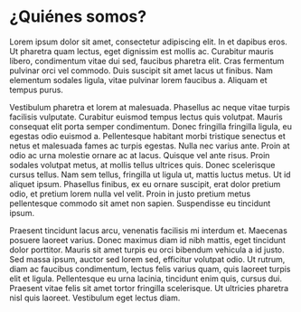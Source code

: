
# ¿Quiénes somos?

Lorem ipsum dolor sit amet, consectetur adipiscing elit. In et dapibus eros. Ut pharetra quam lectus, eget dignissim est mollis ac. Curabitur mauris libero, condimentum vitae dui sed, faucibus pharetra elit. Cras fermentum pulvinar orci vel commodo. Duis suscipit sit amet lacus ut finibus. Nam elementum sodales ligula, vitae pulvinar lorem faucibus a. Aliquam et tempus purus.

Vestibulum pharetra et lorem at malesuada. Phasellus ac neque vitae turpis facilisis vulputate. Curabitur euismod tempus lectus quis volutpat. Mauris consequat elit porta semper condimentum. Donec fringilla fringilla ligula, eu egestas odio euismod a. Pellentesque habitant morbi tristique senectus et netus et malesuada fames ac turpis egestas. Nulla nec varius ante. Proin at odio ac urna molestie ornare ac at lacus. Quisque vel ante risus. Proin sodales volutpat metus, at mollis tellus ultrices quis. Donec scelerisque cursus tellus. Nam sem tellus, fringilla ut ligula ut, mattis luctus metus. Ut id aliquet ipsum. Phasellus finibus, ex eu ornare suscipit, erat dolor pretium odio, et pretium lorem nulla vel velit. Proin in justo pretium metus pellentesque commodo sit amet non sapien. Suspendisse eu tincidunt ipsum.

Praesent tincidunt lacus arcu, venenatis facilisis mi interdum et. Maecenas posuere laoreet varius. Donec maximus diam id nibh mattis, eget tincidunt dolor porttitor. Mauris sit amet turpis eu orci bibendum vehicula a id justo. Sed massa ipsum, auctor sed lorem sed, efficitur volutpat odio. Ut rutrum, diam ac faucibus condimentum, lectus felis varius quam, quis laoreet turpis elit et ligula. Pellentesque eu urna lacinia, tincidunt enim quis, cursus dui. Praesent vitae felis sit amet tortor fringilla scelerisque. Ut ultricies pharetra nisl quis laoreet. Vestibulum eget lectus diam.